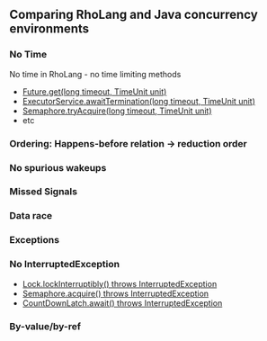 ## Comparing RhoLang and Java concurrency environments

### No Time
No time in RhoLang - no time limiting methods
- [Future.get(long timeout, TimeUnit unit)](https://docs.oracle.com/javase/9/docs/api/java/util/concurrent/Future.html#get-long-java.util.concurrent.TimeUnit-)
- [ExecutorService.awaitTermination(long timeout, TimeUnit unit)](https://docs.oracle.com/javase/9/docs/api/java/util/concurrent/ExecutorService.html#awaitTermination-long-java.util.concurrent.TimeUnit-)
- [Semaphore.tryAcquire(long timeout, TimeUnit unit)](https://docs.oracle.com/javase/9/docs/api/java/util/concurrent/Semaphore.html#tryAcquire-long-java.util.concurrent.TimeUnit-)
- etc

### Ordering: Happens-before relation -> reduction order

### No spurious wakeups

### Missed Signals

### Data race

### Exceptions

### No InterruptedException
- [Lock.lockInterruptibly() throws InterruptedException](https://docs.oracle.com/javase/9/docs/api/java/util/concurrent/locks/Lock.html#lockInterruptibly--)
- [Semaphore.acquire() throws InterruptedException](https://docs.oracle.com/javase/9/docs/api/java/util/concurrent/Semaphore.html#acquire--)
- [CountDownLatch.await() throws InterruptedException](https://docs.oracle.com/javase/9/docs/api/java/util/concurrent/CountDownLatch.html#await--)

### By-value/by-ref


